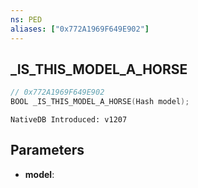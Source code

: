 ```yaml
---
ns: PED
aliases: ["0x772A1969F649E902"]
---
```

## _IS_THIS_MODEL_A_HORSE

```c
// 0x772A1969F649E902
BOOL _IS_THIS_MODEL_A_HORSE(Hash model);
```

```
NativeDB Introduced: v1207
```

## Parameters
* **model**:
